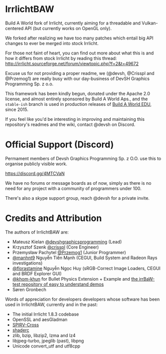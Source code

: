 # IrrlichtBAW

Build A World fork of Irrlicht, currently aiming for a threadable and Vulkan-centered API (but currently works on OpenGL only).

We forked after realizing we have too many patches which entail big API changes to ever be merged into stock Irrlicht.

For those not faint of heart, you can find out more about what this is and how it differs from stock Irrlicht by reading this thread:
http://irrlicht.sourceforge.net/forum/viewtopic.php?f=2&t=49672

Excuse us for not providing a proper readme, we (@devsh, @Crisspl and @Przemog1) are really busy with our day-business of DevSH Graphics Programming Sp. z o.o.

This framework has been kindly begun, donated under the Apache 2.0 license, and almost entirely sponsored by Build A World Aps., and the `stable-ish` branch is used in production releases of [Build A World EDU](https://edu.buildaworld.net/), since 2015.

If you feel like you'd be interesting in improving and maintaining this repository's readmes and the wiki, contact @devsh on Discord.

# Official Support (Discord)

Permament members of Devsh Graphics Programming Sp. z O.O. use this to organise publicly visible work.

https://discord.gg/4MTCVaN

We have no forums or message boards as of now, simply as there is no need for any project with a community of programmers under 100.

There's also a skype support group, reach @devsh for a private invite.

# Credits and Attribution

The authors of IrrlichtBAW are:
- Mateusz Kielan [@devshgraphicsprogramming](https://github.com/devshgraphicsprogramming) (Lead)
- Krzysztof Szenk [@crisspl](https://github.com/Crisspl) (Core Engineer)
- Przemysław Pachytel [@Przemog1](https://github.com/Przemog1) (Junior Programmer)
- [@manhnt9](https://github.com/manhnt9) Nguyễn Tiến Mạnh (CEGUI, Build System and Radeon Rays investigations)
- [@florastamine](https://github.com/florastamine) Nguyễn Ngọc Huy (sRGB-Correct Image Loaders, CEGUI and BRDF Explorer GUI)
- [@khom-khun](https://github.com/khom-khun) for Bullet Physics Extension + Example and [the irrBaW-test repository of easy to understand demos](https://github.com/khom-khun/irrBAW-test)
- Søren Gronbech 

Words of appreciation for developers developers whose software has been used in IrrlichtBAW, currently and in the past:
- The initial Irrlicht 1.8.3 codebase
- OpenSSL and aesGladman
- [SPIRV-Cross](https://github.com/KhronosGroup/SPIRV-Cross)  
- [shaderc](https://github.com/google/shaderc)
- zlib, bzip, libzip2, lzma and lz4
- libjpeg-turbo, jpeglib (past), libpng
- Unicode convert_utf and utf8cpp

